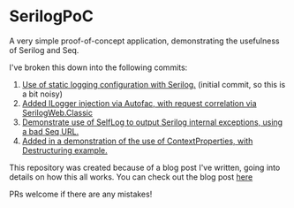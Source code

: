 # SerilogPoC

A very simple proof-of-concept application, demonstrating the usefulness of Serilog and Seq.

I've broken this down into the following commits:

1. [Use of static logging configuration with Serilog.](https://github.com/arggrande/SerilogPoC/commit/d4a51457e9430e4dd3c7cd4202d8ef1df9296bc6) (initial commit, so this is a bit noisy)
2. [Added ILogger injection via Autofac, with request correlation via SerilogWeb.Classic](https://github.com/arggrande/SerilogPoC/commit/a57139df2ead6f1b8199173f5128479b4a0958b2)
3. [Demonstrate use of SelfLog to output Serilog internal exceptions, using a bad Seq URL.](https://github.com/arggrande/SerilogPoC/commit/5d7b765f9c266bdebe0bee7a2bae4732c18ae646)
4. [Added in a demonstration of the use of ContextProperties, with Destructuring example.](https://github.com/arggrande/SerilogPoC/commit/7e2a5a06cbc7913b762631b2a00eb493db4328c8)

This repository was created because of a blog post I've written, going into details on how this all works. You can check out the blog post [here](https://pendingtechnical.azurewebsites.net/on-seq-and-the-usefulness-of-serilog/)

PRs welcome if there are any mistakes!
